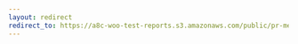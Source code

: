 ```yaml
---
layout: redirect
redirect_to: https://a8c-woo-test-reports.s3.amazonaws.com/public/pr-merge/37423/api/index.html
---
```


